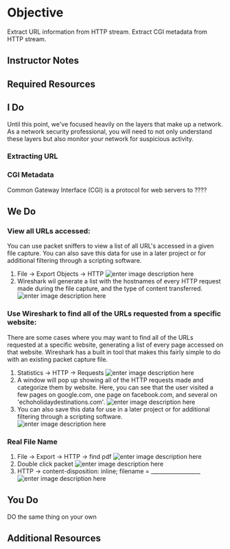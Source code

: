 # Objective
Extract URL information from HTTP stream.
Extract CGI metadata from HTTP stream.

## Instructor Notes

## Required Resources

## I Do
Until this point, we've focused heavily on the layers that make up a network. As a network security professional, you will need to not only understand these layers but also monitor your network for suspicious activity. 


### Extracting URL


### CGI Metadata 
Common Gateway Interface (CGI) is a protocol for web servers to ????

## We Do
### View all URLs accessed: 
You can use packet sniffers to view a list of all URL's accessed in a given file capture. You can also save this data for use in a later project or for additional filtering through a scripting software.  

1. File -> Export Objects -> HTTP
![enter image description here](https://lh3.googleusercontent.com/NaaRKH760WmicbwYadzCi-UFn_FyoInzcUoU-9ztSjstAer74ZVlph4xjTWbrWxRkhBlssiKK6XQ)
2. Wireshark wil generate a list with the hostnames of every HTTP request made during the file capture, and the type of content transferred. 
![enter image description here](https://lh3.googleusercontent.com/4ntuUWee_Pm3LP80PUiAqdSn5_BL8eNbM8G3lekF8s97RXyU9bYbZO08koGJxkpINNm9HimFdgTo)

### Use Wireshark to find all of the URLs requested from a specific website:
There are some cases where you may want to find all of the URLs requested at a specific website, generating a list of every page accessed on that website. Wireshark has a built in tool that makes this fairly simple to do with an existing packet capture file. 
1. Statistics -> HTTP -> Requests 
![enter image description here](https://lh3.googleusercontent.com/zJY4n-0veK-35MAaWN6iETLctDwde4WQcL8BLTsnvjF7y4rAmfXrdtqayd-dxdynUlMuxsjW5fLa)
2.  A window will pop up showing all of the HTTP requests made and categorize them by website. Here, you can see that the user visited a few pages on google.com, one page on facebook.com, and several on 'echoholidaydestinations.com'.
![enter image description here](https://lh3.googleusercontent.com/QIr1ri6gi0Kt4e84HCGFYDBO3h5cIetAqlHPoPKgITOspm7YGHQ-aJ3SSigU0M676Z2Ax7Y5ukbd)
3. You can also save this data for use in a later project or for additional filtering through a scripting software.  
![enter image description here](https://lh3.googleusercontent.com/kz2uhoNDBBRa8Ex8gp9alW-6VQ98MSyDoDWopyBtslOpK6fkF5_18Lxt2wfLWSchKQ-bVCXJoQ1u)



### Real File Name
1. File -> Export -> HTTP -> find pdf
![enter image description here](https://lh3.googleusercontent.com/If2wFeducWwoIyvEjKuk44ziA-olPcSEiruEZKaDW3ZeVSYI7o9J8lwZ7JDXSU1weg7o2PoUGaA_)
2. Double click packet 
![enter image description here](https://lh3.googleusercontent.com/9Kd85Y7CKcXKNRVDQ741o84qIrd5oq_6DjSQhD7YZfrsIgXFvwF93J0oMdLghXQpAKBeOoG37jRD)
4. HTTP -> content-disposition: inline; filename = __________________
![enter image description here](https://lh3.googleusercontent.com/asKnHEexrNzeYzuMtn4vF744-qAywqmdBSdicONzfGu5lJOyMMZqmQ6MAQ-ytrSkxYrMc4sXw-yS)


## You Do
DO the same thing on your own 

## Additional Resources

<!--stackedit_data:
eyJoaXN0b3J5IjpbMTI4ODQ5OTkyMiwxOTUzMjg0NjQyLDcyMj
k5MzI4MCwzMjAyODY2NDEsMTY2NzIzMjU2NSwxMDA2NDMzMTk1
LDEyNTYzNDI5OSwtNjU2NDY5ODI1XX0=
-->